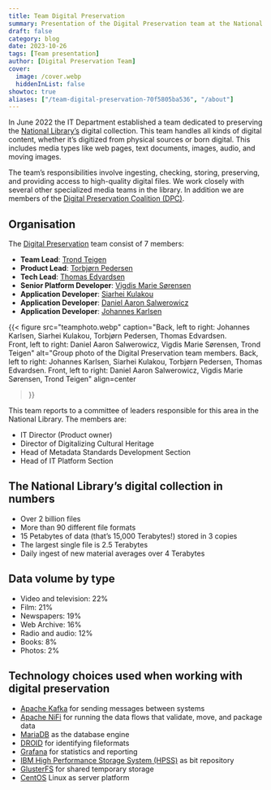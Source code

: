 ```yaml
---
title: Team Digital Preservation
summary: Presentation of the Digital Preservation team at the National Library of Norway
draft: false
category: blog
date: 2023-10-26
tags: [Team presentation]
author: [Digital Preservation Team]
cover:
  image: /cover.webp
  hiddenInList: false
showtoc: true
aliases: ["/team-digital-preservation-70f5805ba536", "/about"]
---
```


In June 2022 the IT Department established a team dedicated to preserving the [National Library’s](https://nb.no/ "National Library of Norway homepage") digital collection.
This team handles all kinds of digital content, whether it’s digitized from physical sources or born digital.
This includes media types like web pages, text documents, images, audio, and moving images.

The team’s responsibilities involve ingesting, checking, storing, preserving, and providing access to high-quality digital files.
We work closely with several other specialized media teams in the library.
In addition we are members of the [Digital Preservation Coalition (DPC)](https://www.dpconline.org/ "Digital Preservation Coalition homepage").

## Organisation
The [Digital Preservation](https://www.nb.no/en/digital-preservation "Short page about Digital Preservation at NLN") team consist of 7 members:

- **Team Lead**: [Trond Teigen](https://www.linkedin.com/in/trond-teigen-191954ab "Trond Teigen's LinkedIn Page")
- **Product Lead**: [Torbjørn Pedersen](https://www.linkedin.com/in/torbjørn-pedersen-57617b227b "Torbjørn Pedersen's LinkedIn Page")
- **Tech Lead**: [Thomas Edvardsen](https://www.linkedin.com/in/thomasedvardsen "Thomas Edvardsen's LinkedIn Page")
- **Senior Platform Developer**: [Vigdis Marie Sørensen](https://www.linkedin.com/in/vigdis-sørensen-8a3618a6 "Vigdis Marie Sørensen's LinkedIn Page")
- **Application Developer**: [Siarhei Kulakou](https://www.linkedin.com/in/siarhei-kulakou-0702ba245 "Siarhei Kulakou's LinkedIn Page")
- **Application Developer**: [Daniel Aaron Salwerowicz](https://www.linkedin.com/in/salwerowicz "Daniel Aaron Salwerowicz's LinkedIn Page")
- **Application Developer**: [Johannes Karlsen](https://www.linkedin.com/in/johannes-karlsen-476197267 "Johannes Karlsen's LinkedIn Page")

{{< figure src="teamphoto.webp" 
  caption="Back, left to right: Johannes Karlsen, Siarhei Kulakou, Torbjørn Pedersen, Thomas Edvardsen.<br>Front, left to right: Daniel Aaron Salwerowicz, Vigdis Marie Sørensen, Trond Teigen" 
  alt="Group photo of the Digital Preservation team members. Back, left to right: Johannes Karlsen, Siarhei Kulakou, Torbjørn Pedersen, Thomas Edvardsen. Front, left to right: Daniel Aaron Salwerowicz, Vigdis Marie Sørensen, Trond Teigen" 
  align=center
>}}

This team reports to a committee of leaders responsible for this area in the National Library. The members are:
- IT Director (Product owner)
- Director of Digitalizing Cultural Heritage
- Head of Metadata Standards Development Section
- Head of IT Platform Section

## The National Library’s digital collection in numbers
- Over 2 billion files
- More than 90 different file formats
- 15 Petabytes of data (that’s 15,000 Terabytes!) stored in 3 copies
- The largest single file is 2.5 Terabytes
- Daily ingest of new material averages over 4 Terabytes

## Data volume by type
- Video and television: 22%
- Film: 21%
- Newspapers: 19%
- Web Archive: 16%
- Radio and audio: 12%
- Books: 8%
- Photos: 2%

## Technology choices used when working with digital preservation
- [Apache Kafka](https://kafka.apache.org "Apache Kafka's homepage") for sending messages between systems
- [Apache NiFi](https://nifi.apache.org "Apache NiFi's homepage") for running the data flows that validate, move, and package data
- [MariaDB](https://mariadb.org "MariaDB's homepage") as the database engine
- [DROID](https://digital-preservation.github.io/droid "DROID's homepage") for identifying fileformats
- [Grafana](https://grafana.com "Grafana's homepage") for statistics and reporting
- [IBM High Performance Storage System (HPSS)](https://www.hpss-collaboration.org "HPSS's homepage") as bit repository
- [GlusterFS](https://www.gluster.org "GlusterFS's homepage") for shared temporary storage
- [CentOS](https://www.centos.org "CentOS's homepage") Linux as server platform